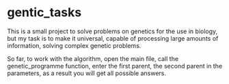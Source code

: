 # gentic_tasks
This is a small project to solve problems on genetics for the use in biology, but my task is to make it universal, capable of processing large amounts of information, solving complex genetic problems.

So far, to work with the algorithm, open the main file, call the genetic_programme function, enter the first parent, the second parent in the parameters, as a result you will get all possible answers.

